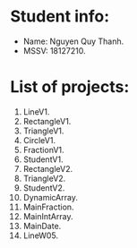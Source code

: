 # Student info:

* Name: Nguyen Quy Thanh.
* MSSV: 18127210.

# List of projects:

1. LineV1.
2. RectangleV1.
3. TriangleV1.
4. CircleV1.
5. FractionV1.
6. StudentV1.
7. RectangleV2.
8. TriangleV2.
9. StudentV2.
10. DynamicArray.
11.  MainFraction.
12. MainIntArray.
13. MainDate.
14. LineW05.
